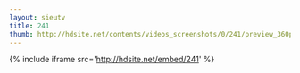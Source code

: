 ```yaml
---
layout: sieutv
title: 241
thumb: http://hdsite.net/contents/videos_screenshots/0/241/preview_360p.mp4.jpg
---
```

{% include iframe src='http://hdsite.net/embed/241' %}
 
